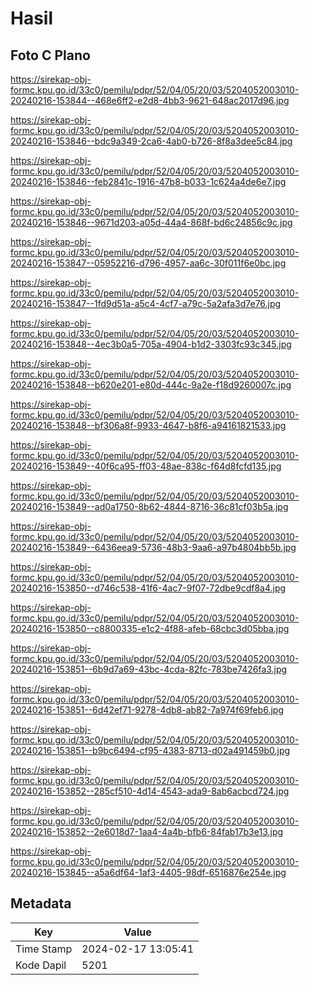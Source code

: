 # Hasil

## Foto C Plano

https://sirekap-obj-formc.kpu.go.id/33c0/pemilu/pdpr/52/04/05/20/03/5204052003010-20240216-153844--468e6ff2-e2d8-4bb3-9621-648ac2017d96.jpg

https://sirekap-obj-formc.kpu.go.id/33c0/pemilu/pdpr/52/04/05/20/03/5204052003010-20240216-153846--bdc9a349-2ca6-4ab0-b726-8f8a3dee5c84.jpg

https://sirekap-obj-formc.kpu.go.id/33c0/pemilu/pdpr/52/04/05/20/03/5204052003010-20240216-153846--feb2841c-1916-47b8-b033-1c624a4de6e7.jpg

https://sirekap-obj-formc.kpu.go.id/33c0/pemilu/pdpr/52/04/05/20/03/5204052003010-20240216-153846--9671d203-a05d-44a4-868f-bd6c24856c9c.jpg

https://sirekap-obj-formc.kpu.go.id/33c0/pemilu/pdpr/52/04/05/20/03/5204052003010-20240216-153847--05952216-d796-4957-aa6c-30f011f6e0bc.jpg

https://sirekap-obj-formc.kpu.go.id/33c0/pemilu/pdpr/52/04/05/20/03/5204052003010-20240216-153847--1fd9d51a-a5c4-4cf7-a79c-5a2afa3d7e76.jpg

https://sirekap-obj-formc.kpu.go.id/33c0/pemilu/pdpr/52/04/05/20/03/5204052003010-20240216-153848--4ec3b0a5-705a-4904-b1d2-3303fc93c345.jpg

https://sirekap-obj-formc.kpu.go.id/33c0/pemilu/pdpr/52/04/05/20/03/5204052003010-20240216-153848--b620e201-e80d-444c-9a2e-f18d9260007c.jpg

https://sirekap-obj-formc.kpu.go.id/33c0/pemilu/pdpr/52/04/05/20/03/5204052003010-20240216-153848--bf306a8f-9933-4647-b8f6-a94161821533.jpg

https://sirekap-obj-formc.kpu.go.id/33c0/pemilu/pdpr/52/04/05/20/03/5204052003010-20240216-153849--40f6ca95-ff03-48ae-838c-f64d8fcfd135.jpg

https://sirekap-obj-formc.kpu.go.id/33c0/pemilu/pdpr/52/04/05/20/03/5204052003010-20240216-153849--ad0a1750-8b62-4844-8716-36c81cf03b5a.jpg

https://sirekap-obj-formc.kpu.go.id/33c0/pemilu/pdpr/52/04/05/20/03/5204052003010-20240216-153849--6436eea9-5736-48b3-9aa6-a97b4804bb5b.jpg

https://sirekap-obj-formc.kpu.go.id/33c0/pemilu/pdpr/52/04/05/20/03/5204052003010-20240216-153850--d746c538-41f6-4ac7-9f07-72dbe9cdf8a4.jpg

https://sirekap-obj-formc.kpu.go.id/33c0/pemilu/pdpr/52/04/05/20/03/5204052003010-20240216-153850--c8800335-e1c2-4f88-afeb-68cbc3d05bba.jpg

https://sirekap-obj-formc.kpu.go.id/33c0/pemilu/pdpr/52/04/05/20/03/5204052003010-20240216-153851--6b9d7a69-43bc-4cda-82fc-783be7426fa3.jpg

https://sirekap-obj-formc.kpu.go.id/33c0/pemilu/pdpr/52/04/05/20/03/5204052003010-20240216-153851--6d42ef71-9278-4db8-ab82-7a974f69feb6.jpg

https://sirekap-obj-formc.kpu.go.id/33c0/pemilu/pdpr/52/04/05/20/03/5204052003010-20240216-153851--b9bc6494-cf95-4383-8713-d02a491459b0.jpg

https://sirekap-obj-formc.kpu.go.id/33c0/pemilu/pdpr/52/04/05/20/03/5204052003010-20240216-153852--285cf510-4d14-4543-ada9-8ab6acbcd724.jpg

https://sirekap-obj-formc.kpu.go.id/33c0/pemilu/pdpr/52/04/05/20/03/5204052003010-20240216-153852--2e6018d7-1aa4-4a4b-bfb6-84fab17b3e13.jpg

https://sirekap-obj-formc.kpu.go.id/33c0/pemilu/pdpr/52/04/05/20/03/5204052003010-20240216-153845--a5a6df64-1af3-4405-98df-6516876e254e.jpg


## Metadata

| Key        | Value               |
| ---------- | ------------------- |
| Time Stamp | 2024-02-17 13:05:41 |
| Kode Dapil | 5201                |



